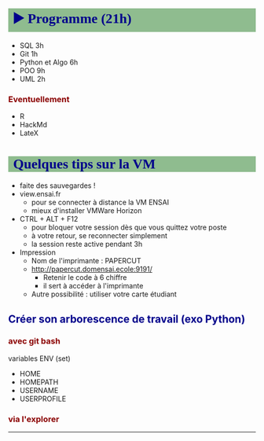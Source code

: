 # :arrow_forward: Programme (21h)

* SQL 3h
* Git 1h
* Python et Algo 6h
* POO 9h
* UML 2h


### Eventuellement

* R
* HackMd
* LateX


# Quelques tips sur la VM

* faite des sauvegardes !
* view.ensai.fr
    * pour se connecter à distance la VM ENSAI
    * mieux d'installer VMWare Horizon
* CTRL + ALT + F12
    * pour bloquer votre session dès que vous quittez votre poste
    * à votre retour, se reconnecter simplement
    * la session reste active pendant 3h
* Impression
    * Nom de l'imprimante : PAPERCUT
    * http://papercut.domensai.ecole:9191/
        * Retenir le code à 6 chiffre
        * il sert à accéder à l'imprimante
    * Autre possibilité : utiliser votre carte étudiant


## Créer son arborescence de travail (exo Python)

### avec git bash

variables ENV (set)
* HOME
* HOMEPATH
* USERNAME
* USERPROFILE


### via l'explorer



---



<style>
   /* headers level 1 # */
    h1{
        color: darkblue;
        font-family: "Calibri";
        background-color: darkseagreen;
        padding-left: 10px;
    }
    h2{
        color: darkblue;        
    }
    h3{
        color: darkred;        
    }
    h4{
        color: purple;        
    }
</style>